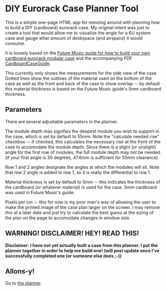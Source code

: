 # DIY Eurorack Case Planner Tool
This is a simple one-page HTML app for messing around with planning how to build a DIY (cardboard) eurorack case. My original intent was just to create a tool that would allow me to visualize the angle for a 6U system case and gauge what amount of deskspace (and airspace) it would consume.

It is loosely based on the [Future Music guide for how to build your own cardboard eurorack modular case](http://www.musicradar.com/tuition/tech/how-to-build-your-own-cardboard-eurorack-modular-case-625196) and the accompanying PDF [CardboardCaseGuide](http://cdn.mos.musicradar.com/images/aaaroot/tech/7july15/DIY-Eurorack-case/CardboardCaseGuide.zip). 

This currently only shows the measurements for the side view of the case. Dotted lines show the outlines of the material used on the bottom of the case as well as the front and back of the case to show overlap -- by default this material thickness is based on the Future Music guide's 5mm cardboard thickness.

## Parameters

There are several adjustable parameters in the planner. 

The module depth max signifies the deepest module you wish to support in the case, which is set by default to 55mm. Note the "calculate needed rise" checkbox -- if checked, this calculates the necessary rise at the front of the case to accomodate the module depth. Since there is a slight (or unslight) angle for the first row of modules, the full module depth may not be needed. (if your first angle is 30 degrees, 47.6mm is sufficient for 55mm clearance)

Row 1 and 2 angles designate the angles at which the modules will sit. Note that row 2 angle is added to row 1, so it is really the differential to row 1.

Material thickness is set by default to 5mm -- this indicates the thickness of the cardboard (or whatever material) is used for the case. 5mm cardboard was used in Future Music's guide.

Pixels per cm -- this for now is my poor man's way of allowing the user to make the printed image of the case plan larger on the screen. I may remove this at a later date and just try to calculate the best guess at the sizing of the plan on the page to accomodate changes in window size.

## WARNING! DISCLAIMER! HEY! READ THIS!
**Disclaimer: I have not yet actually built a case from this planner. I put the planner together in order to help me build one! (will post update once I've successfully completed one (or someone else does ;-))**

## Allons-y!
Go to [the planner](./planner.html).
